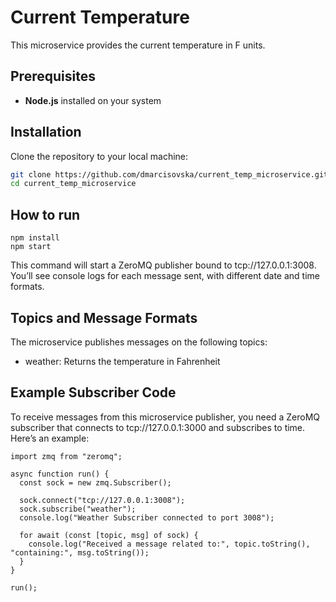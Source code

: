 # Current Temperature 

This microservice provides the current temperature in F units. 

## Prerequisites
- **Node.js** installed on your system

## Installation

Clone the repository to your local machine:
   ```bash
   git clone https://github.com/dmarcisovska/current_temp_microservice.git
   cd current_temp_microservice
```

## How to run

```
npm install
npm start
```

This command will start a ZeroMQ publisher bound to tcp://127.0.0.1:3008. You’ll see console logs for each message sent, with different date and time formats.

## Topics and Message Formats
The microservice publishes messages on the following topics:

- weather: Returns the temperature in Fahrenheit 

## Example Subscriber Code

To receive messages from this microservice publisher, you need a ZeroMQ subscriber that connects to tcp://127.0.0.1:3000 and subscribes to time. Here’s an example:

```
import zmq from "zeromq";

async function run() {
  const sock = new zmq.Subscriber();

  sock.connect("tcp://127.0.0.1:3008");
  sock.subscribe("weather");
  console.log("Weather Subscriber connected to port 3008");

  for await (const [topic, msg] of sock) {
    console.log("Received a message related to:", topic.toString(), "containing:", msg.toString());
  }
}

run();

```




